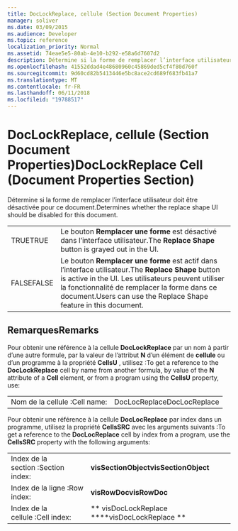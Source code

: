 ```yaml
---
title: DocLockReplace, cellule (Section Document Properties)
manager: soliver
ms.date: 03/09/2015
ms.audience: Developer
ms.topic: reference
localization_priority: Normal
ms.assetid: 74eae5e5-80ab-4e10-b292-e58a6d7607d2
description: Détermine si la forme de remplacer l’interface utilisateur doit être désactivée pour ce document.
ms.openlocfilehash: 41552ddad4e48680960c45869ded5cf4f80d760f
ms.sourcegitcommit: 9d60cd82b5413446e5bc8ace2cd689f683fb41a7
ms.translationtype: MT
ms.contentlocale: fr-FR
ms.lasthandoff: 06/11/2018
ms.locfileid: "19788517"
---
```

# <a name="doclockreplace-cell-document-properties-section"></a><span data-ttu-id="80027-103">DocLockReplace, cellule (Section Document Properties)</span><span class="sxs-lookup"><span data-stu-id="80027-103">DocLockReplace Cell (Document Properties Section)</span></span>

<span data-ttu-id="80027-104">Détermine si la forme de remplacer l’interface utilisateur doit être désactivée pour ce document.</span><span class="sxs-lookup"><span data-stu-id="80027-104">Determines whether the replace shape UI should be disabled for this document.</span></span> 
  
|||
|:-----|:-----|
|<span data-ttu-id="80027-105">TRUE</span><span class="sxs-lookup"><span data-stu-id="80027-105">TRUE</span></span>  <br/> |<span data-ttu-id="80027-106">Le bouton **Remplacer une forme** est désactivé dans l’interface utilisateur.</span><span class="sxs-lookup"><span data-stu-id="80027-106">The **Replace Shape** button is grayed out in the UI.</span></span>  <br/> |
|<span data-ttu-id="80027-107">FALSE</span><span class="sxs-lookup"><span data-stu-id="80027-107">FALSE</span></span>  <br/> |<span data-ttu-id="80027-108">Le bouton **Remplacer une forme** est actif dans l’interface utilisateur.</span><span class="sxs-lookup"><span data-stu-id="80027-108">The **Replace Shape** button is active in the UI.</span></span> <span data-ttu-id="80027-109">Les utilisateurs peuvent utiliser la fonctionnalité de remplacer la forme dans ce document.</span><span class="sxs-lookup"><span data-stu-id="80027-109">Users can use the Replace Shape feature in this document.</span></span>  <br/> |
   
## <a name="remarks"></a><span data-ttu-id="80027-110">Remarques</span><span class="sxs-lookup"><span data-stu-id="80027-110">Remarks</span></span>

<span data-ttu-id="80027-111">Pour obtenir une référence à la cellule **DocLockReplace** par un nom à partir d’une autre formule, par la valeur de l’attribut **N** d’un élément de **cellule** ou d’un programme à la propriété **CellsU** , utilisez :</span><span class="sxs-lookup"><span data-stu-id="80027-111">To get a reference to the **DocLockReplace** cell by name from another formula, by value of the **N** attribute of a **Cell** element, or from a program using the **CellsU** property, use:</span></span> 
  
|||
|:-----|:-----|
| <span data-ttu-id="80027-112">Nom de la cellule :</span><span class="sxs-lookup"><span data-stu-id="80027-112">Cell name:</span></span>  <br/> | <span data-ttu-id="80027-113">DocLocReplace</span><span class="sxs-lookup"><span data-stu-id="80027-113">DocLocReplace</span></span>  <br/> |
   
<span data-ttu-id="80027-114">Pour obtenir une référence à la cellule **DocLocReplace** par index dans un programme, utilisez la propriété **CellsSRC** avec les arguments suivants :</span><span class="sxs-lookup"><span data-stu-id="80027-114">To get a reference to the **DocLocReplace** cell by index from a program, use the **CellsSRC** property with the following arguments:</span></span> 
  
|||
|:-----|:-----|
| <span data-ttu-id="80027-115">Index de la section :</span><span class="sxs-lookup"><span data-stu-id="80027-115">Section index:</span></span>  <br/> |<span data-ttu-id="80027-116">**visSectionObject**</span><span class="sxs-lookup"><span data-stu-id="80027-116">**visSectionObject**</span></span> <br/> |
| <span data-ttu-id="80027-117">Index de la ligne :</span><span class="sxs-lookup"><span data-stu-id="80027-117">Row index:</span></span>  <br/> |<span data-ttu-id="80027-118">**visRowDoc**</span><span class="sxs-lookup"><span data-stu-id="80027-118">**visRowDoc**</span></span> <br/> |
| <span data-ttu-id="80027-119">Index de la cellule :</span><span class="sxs-lookup"><span data-stu-id="80027-119">Cell index:</span></span>  <br/> |<span data-ttu-id="80027-120">** visDocLockReplace **</span><span class="sxs-lookup"><span data-stu-id="80027-120">**visDocLockReplace **</span></span> <br/> |
   

